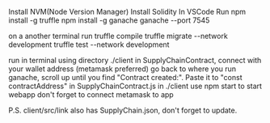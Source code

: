 Install NVM(Node Version Manager)
Install Solidity
In VSCode Run
npm install -g truffle
npm install -g ganache
ganache --port 7545

on a another terminal run
truffle compile
truffle migrate --network development
truffle test --network development

run in terminal using directory ./client
in SupplyChainContract, connect with your wallet address (metamask preferred)
go back to where you run ganache, scroll up until you find "Contract created:". Paste it to "const contractAddress" in SupplyChainContract.js
in ./client use npm start to start webapp
don't forget to connect metamask to app

P.S. client/src/link also has SupplyChain.json, don't forget to update.